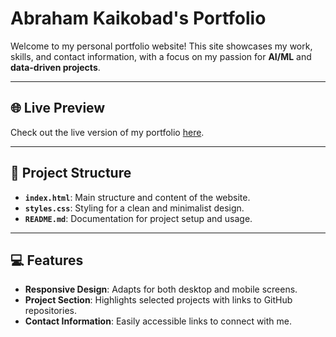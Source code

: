 # Abraham Kaikobad's Portfolio

Welcome to my personal portfolio website! This site showcases my work, skills, and contact information, with a focus on my passion for **AI/ML** and **data-driven projects**.

---

## 🌐 Live Preview
Check out the live version of my portfolio [here](https://your-website-url.com).

---

## 📂 Project Structure

- **`index.html`**: Main structure and content of the website.
- **`styles.css`**: Styling for a clean and minimalist design.
- **`README.md`**: Documentation for project setup and usage.

---

## 💻 Features

- **Responsive Design**: Adapts for both desktop and mobile screens.
- **Project Section**: Highlights selected projects with links to GitHub repositories.
- **Contact Information**: Easily accessible links to connect with me.


